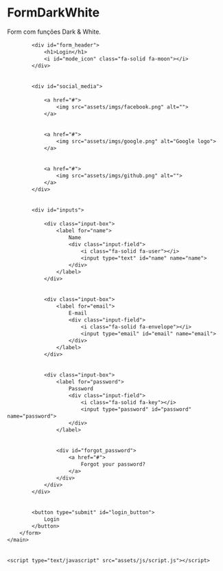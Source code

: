 # FormDarkWhite
Form com funções Dark &amp; White.

<!DOCTYPE html>
<html lang="pt-br">
<head>
    <meta charset="UTF-8">
    <meta http-equiv="X-UA-Compatible" content="IE=edge">
    <meta name="viewport" content="width=device-width, initial-scale=1.0">
    <link rel="stylesheet" href="https://cdnjs.cloudflare.com/ajax/libs/font-awesome/6.2.0/css/all.min.css" integrity="sha512-xh6O/CkQoPOWDdYTDqeRdPCVd1SpvCA9XXcUnZS2FmJNp1coAFzvtCN9BmamE+4aHK8yyUHUSCcJHgXloTyT2A==" crossorigin="anonymous" referrerpolicy="no-referrer" />
    <link rel="stylesheet" href="assets/css/style.css">
    <title>Login Dark/Light Mode</title>

</head>
<body>   
    <main id="container">
        <form id="login_form">
          
            <div id="form_header">
                <h1>Login</h1>
                <i id="mode_icon" class="fa-solid fa-moon"></i>
            </div>

           
            <div id="social_media">
              
                <a href="#">
                    <img src="assets/imgs/facebook.png" alt="">
                </a>

                
                <a href="#">
                    <img src="assets/imgs/google.png" alt="Google logo">
                </a>
                
               
                <a href="#">
                    <img src="assets/imgs/github.png" alt="">
                </a>
            </div>

          
            <div id="inputs">
              
                <div class="input-box">
                    <label for="name">
                        Name
                        <div class="input-field">
                            <i class="fa-solid fa-user"></i>
                            <input type="text" id="name" name="name">
                        </div>
                    </label>
                </div>
                
             
                <div class="input-box">
                    <label for="email">
                        E-mail
                        <div class="input-field">
                            <i class="fa-solid fa-envelope"></i>
                            <input type="email" id="email" name="email">
                        </div>
                    </label>
                </div>
                
               
                <div class="input-box">
                    <label for="password">
                        Password
                        <div class="input-field">
                            <i class="fa-solid fa-key"></i>
                            <input type="password" id="password" name="password">
                        </div>
                    </label>
                    
                   
                    <div id="forgot_password">
                        <a href="#">
                            Forgot your password?
                        </a>
                    </div>
                </div>
            </div>

            
            <button type="submit" id="login_button">
                Login
            </button>
        </form>
    </main>

    
    <script type="text/javascript" src="assets/js/script.js"></script>
</body>
</html>
